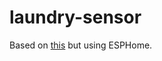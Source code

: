 # laundry-sensor

Based on [this](https://andrewdupont.net/series/laundry-spy/?order=asc) but using ESPHome.

